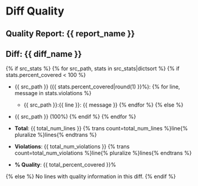 # Diff Quality
## Quality Report: {{ report_name }}
## Diff: {{ diff_name }}

{% if src_stats %}
{% for src_path, stats in src_stats|dictsort %}
{% if stats.percent_covered < 100 %}
- {{ src_path }} ({{ stats.percent_covered|round(1) }}%):
{% for line, message in stats.violations %}
  - {{ src_path }}:{{ line }}: {{ message }}
{% endfor %}
{% else %}
- {{ src_path }} (100%)
{% endif %}
{% endfor %}

- **Total**:   {{ total_num_lines }} {% trans count=total_num_lines %}line{% pluralize %}lines{% endtrans %}

- **Violations**: {{ total_num_violations }} {% trans count=total_num_violations %}line{% pluralize %}lines{% endtrans %}

- **% Quality**: {{ total_percent_covered }}%

{% else %}
No lines with quality information in this diff.
{% endif %}
